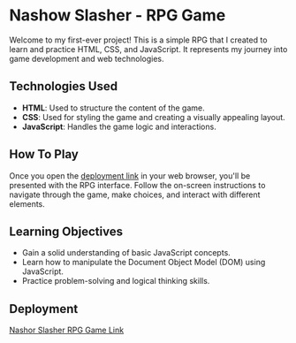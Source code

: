 # Nashow Slasher - RPG Game

Welcome to my first-ever project! This is a simple RPG that I created to learn and practice HTML, CSS, and JavaScript. It represents my journey into game development and web technologies.

## Technologies Used

- **HTML**: Used to structure the content of the game.
- **CSS**: Used for styling the game and creating a visually appealing layout.
- **JavaScript**: Handles the game logic and interactions.

## How To Play

Once you open the [deployment link](https://nashor-slasher.netlify.app/) in your web browser, you'll be presented with the RPG interface. Follow the on-screen instructions to navigate through the game, make choices, and interact with different elements.

## Learning Objectives

- Gain a solid understanding of basic JavaScript concepts.
- Learn how to manipulate the Document Object Model (DOM) using JavaScript.
- Practice problem-solving and logical thinking skills.

## Deployment

[Nashor Slasher RPG Game Link](https://nashor-slasher.netlify.app/)
